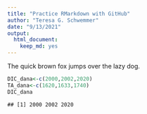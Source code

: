 ```yaml
---
title: "Practice RMarkdown with GitHub"
author: "Teresa G. Schwemmer"
date: "9/13/2021"
output: 
  html_document: 
    keep_md: yes
---
```


The quick brown fox jumps over the lazy dog. 

```r
DIC_dana<-c(2000,2002,2020)
TA_dana<-c(1620,1633,1740)
DIC_dana
```

```
## [1] 2000 2002 2020
```
